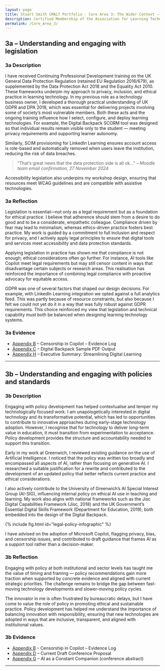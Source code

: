 ```yaml
---
layout: page
title: Stuart Smith CMALT Portfolio - Core Area 3: The Wider Context – Understanding and engaging with legislation, policies and standards
description: Certified Membership of the Association for Learning Technology (CMALT) portfolio of Stuart Smith, MSc, BA (Hons).
permalink: /Core_Area_3/
---
```


## 3a – Understanding and engaging with legislation

### 3a Description

I have received Continuing Professional Development training on the UK General Data Protection Regulation (retained EU Regulation 2016/679), as supplemented by the Data Protection Act 2018 and the Equality Act 2010. These frameworks underpin my approach to privacy, inclusion, and ethical practice in learning technology.
In my previous role as a technology business owner, I developed a thorough practical understanding of UK GDPR and DPA 2018, which was essential for delivering projects involving some of society’s most vulnerable members.
Both these acts and the ongoing training influence how I select, configure, and deploy learning technologies. For example, the Digital Backpack SCORM tool was designed so that individual results remain visible only to the student — meeting privacy requirements and supporting learner autonomy.

Similarly, SCIM provisioning for LinkedIn Learning ensures account access is role-based and automatically removed when users leave the institution, reducing the risk of data breaches.

> "That’s great news that the data protection side is all ok..." – *Moodle team email confirmation, 27 November 2024*

Accessibility legislation also underpins my workshop design, ensuring that resources meet WCAG guidelines and are compatible with assistive technologies.

### 3a Reflection

Legislation is essential—not only as a legal requirement but as a foundation for ethical practice. I believe that adherence should stem from a desire to do good and to be a considerate, empathetic colleague. Compliance driven by fear may lead to minimalism, whereas ethics-driven practice fosters best practice. My work is guided by a commitment to full inclusion and respect for privacy, and I actively apply legal principles to ensure that digital tools and services meet accessibility and data protection standards.

Applying legislation in practice has shown me that compliance is not enough; ethical considerations often go further. For instance, AI tools like Copilot meet legal requirements but may still censor content in ways that disadvantage certain subjects or research areas. This realisation has reinforced the importance of combining legal compliance with proactive advocacy for equitable access.

GDPR was one of several factors that shaped our design decisions. For example, with LinkedIn Learning integration we opted against a full analytics feed. This was partly because of resource constraints, but also because I felt we could not yet do it in a way that was fully robust against GDPR requirements. This choice reinforced my view that legislation and technical capability must both be balanced when designing learning technology systems.

### 3a Evidence

- [Appendix B](./Appendices.md#b-censorship-in-copilot---evidence-log) – Censorship in Copilot – Evidence Log
- [Appendix C](./Appendices.md#c-digital-backpack-sample-pdf-output) – Digital Backpack Sample PDF Output
- [Appendix H](./Appendices.md#h-streamling-digital-learning---executive-summary) – Executive Summary: Streamlining Digital Learning

---

## 3b – Understanding and engaging with policies and standards

### 3b Description

Engaging with policy development has helped contextualise and temper my technologically focused work. I am unapologetically interested in digital technology and its transformative potential, which has led to opportunities to contribute to innovative approaches during early-stage technology adoption. However, I recognise that for technology to deliver long-term value in education, it must transition from experimentation to acceptance. Policy development provides the structure and accountability needed to support this transition.

Early in my work at Greenwich, I reviewed existing guidance on the use of Artificial Intelligence. I noticed that the policy was written too broadly and encompassed all aspects of AI, rather than focusing on generative AI. I researched a suitable justification for a rewrite and contributed to the development of an updated policy that better reflects current practice and ethical considerations.

I also actively contribute to the University of Greenwich’s AI Special Interest Group (AI-SIG), influencing internal policy on ethical AI use in teaching and learning. My work also aligns with national frameworks such as the Jisc Digital Capabilities Framework (Jisc, 2018) and the UK Government’s Essential Digital Skills Framework (Department for Education, 2019), both embedded into the design of the Digital Backpack.

{% include fig.html id="legal-policy-infographic" %}

I have advised on the adoption of Microsoft Copilot, flagging privacy, bias, and censorship issues, and contributed to draft guidance that frames AI as a support tool rather than a decision-maker.

### 3b Reflection

Engaging with policy at both institutional and sector levels has taught me the value of timing and framing — policy recommendations gain more traction when supported by concrete evidence and aligned with current strategic priorities. The challenge remains to bridge the gap between fast-moving technology developments and slower-moving policy cycles.

The innovator in me is often frustrated by bureaucratic delays, but I have come to value the role of policy in promoting ethical and sustainable practice. Policy development has helped me understand the importance of balancing innovation with responsibility, ensuring that new technologies are adopted in ways that are inclusive, transparent, and aligned with institutional values.

### 3b Evidence

- [Appendix B](./Appendices.md#b-censorship-in-copilot---evidence-log) – Censorship in Copilot – Evidence Log
- [Appendix D](./Appendices.md#d-current-draft-conference-proposal) – Current Draft Conference Proposal
- [Appendix G](./Appendices.md#g-ai-as-a-constant-companion) – AI as a Constant Companion (conference abstract)

---
